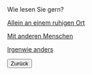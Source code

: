 <link rel="stylesheet" href="/Buchstadt-Leipzig/css/style.css">
<style>
.bgimg {
  background-image: url("https://www.leipzig.travel/fileadmin/mediamanager/POI_Datenbank/Verborgenes_Leipzig_Neu/Polyloque/Polylogue-Aussen_Buchhandel-Cafe-Freizeit_Philipp-Kirschner_leipzig.travel.jpg");
}
</style>

<div class="bgimg">
  <div class="question">
  <span class="border">Wie lesen Sie gern?</span>
  </div>
  <div class="choices">
  <p><a href="z_dn.html" class="button border">Allein an einem ruhigen Ort</a></p>
  <p><a href="z_hb.html" class="button border">Mit anderen Menschen</a></p>
  <p><a href="z_rm.html" class="button">Irgenwie anders</a></p>
  </div>
</div>

<button type="button" onclick="history.back();">Zurück</button>
